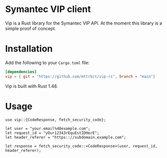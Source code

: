 # Symantec VIP client

Vip is a Rust library for the Symantec VIP API. At the moment this library is a simple proof of concept.

# Installation

Add the following to your `Cargo.toml` file:

```toml
[dependencies]
vip = { git = "https://github.com/mttrbit/vip-rs", branch = "main"}
```

Vip is built with Rust 1.48.

# Usage


```rust,ignore
use vip::{CodeResponse, fetch_security_code};

let user = "your.email%40example.com";
let request_id = "yOur12343rEquEstIDHerE";
let header_referer = "https:://subdomain.example.com";

let response = fetch_security_code::<CodeResponse>(user, request_id, header_referer);
```
